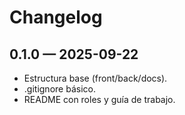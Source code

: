# Changelog

## 0.1.0 — 2025-09-22
- Estructura base (front/back/docs).
- .gitignore básico.
- README con roles y guía de trabajo.